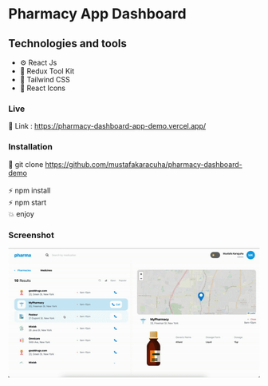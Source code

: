 
# Pharmacy App Dashboard

## Technologies and tools

- ⚙️ React Js 
- 💾 Redux Tool Kit
- 🚐 Tailwind CSS
- 🎨 React Icons

### Live

🔗 Link : https://pharmacy-dashboard-app-demo.vercel.app/

### Installation

🔗 git clone https://github.com/mustafakaracuha/pharmacy-dashboard-demo
<br/>
<br/>
⚡️  npm install <br/>
⚡️  npm start <br/>
💥 enjoy 

### Screenshot

<img align="center" width="900" width="900"  src="https://github.com/mustafakaracuha/pharmacy-dashboard-demo/blob/main/src/assets/screenshots/app.gif" alt="muskaracuha" />
 
